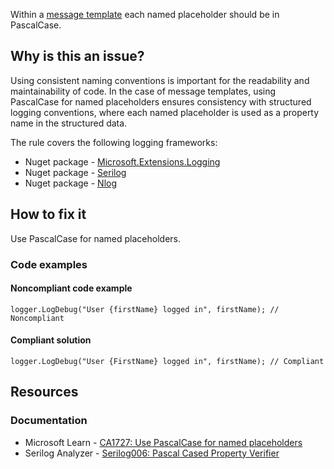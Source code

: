 Within a [message template](https://messagetemplates.org/) each named placeholder should be in PascalCase.

## Why is this an issue?

Using consistent naming conventions is important for the readability and maintainability of code. In the case of message templates, using
PascalCase for named placeholders ensures consistency with structured logging conventions, where each named placeholder is used as a property name in
the structured data.

The rule covers the following logging frameworks:

-   Nuget package - [Microsoft.Extensions.Logging](https://www.nuget.org/packages/Microsoft.Extensions.Logging)
-   Nuget package - [Serilog](https://www.nuget.org/packages/Serilog)
-   Nuget package - [Nlog](https://www.nuget.org/packages/NLog)

## How to fix it

Use PascalCase for named placeholders.

### Code examples

#### Noncompliant code example

    logger.LogDebug("User {firstName} logged in", firstName); // Noncompliant

#### Compliant solution

    logger.LogDebug("User {FirstName} logged in", firstName); // Compliant

## Resources

### Documentation

-   Microsoft Learn - [CA1727: Use PascalCase for
  named placeholders](https://learn.microsoft.com/en-us/dotnet/fundamentals/code-analysis/quality-rules/ca1727)
-   Serilog Analyzer - [Serilog006: Pascal Cased Property
  Verifier](https://github.com/Suchiman/SerilogAnalyzer/blob/master/README.md#serilog006-pascal-cased-property-verifier)
